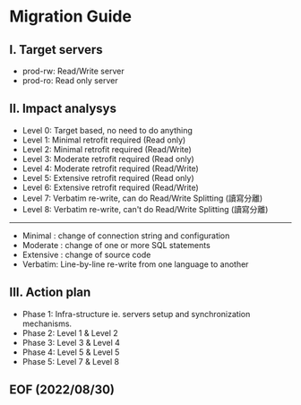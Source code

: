# Migration Guide

## I. Target servers
- prod-rw: Read/Write server
- prod-ro: Read only server

## II. Impact analysys 
- Level 0: Target based, no need to do anything
- Level 1: Minimal retrofit required (Read only)
- Level 2: Minimal retrofit required (Read/Write)
- Level 3: Moderate retrofit required (Read only)
- Level 4: Moderate retrofit required (Read/Write)
- Level 5: Extensive retrofit required (Read only)
- Level 6: Extensive retrofit required (Read/Write)
- Level 7: Verbatim re-write, can do Read/Write Splitting (讀寫分離)
- Level 8: Verbatim re-write, can't do Read/Write Splitting (讀寫分離)
---
- Minimal : change of connection string and configuration
- Moderate : change of one or more SQL statements
- Extensive : change of source code 
- Verbatim: Line-by-line re-write from one language to another


## III. Action plan
- Phase 1: Infra-structure ie. servers setup and synchronization mechanisms. 
- Phase 2: Level 1 & Level 2
- Phase 3: Level 3 & Level 4
- Phase 4: Level 5 & Level 5
- Phase 5: Level 7 & Level 8


## EOF (2022/08/30)